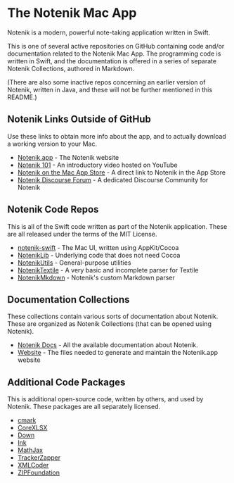# The Notenik Mac App

Notenik is a modern, powerful note-taking application written in Swift.

This is one of several active repositories on GitHub containing code and/or documentation related to the Notenik Mac App. The programming code is written in Swift, and the documentation is offered in a series of separate Notenik Collections, authored in Markdown. 

(There are also some inactive repos concerning an earlier version of Notenik, written in Java, and these will not be further mentioned in this README.)

## Notenik Links Outside of GitHub

Use these links to obtain more info about the app, and to actually download a working version to your Mac. 

+ [Notenik.app](https://notenik.app) - The Notenik website
+ [Notenik 101](https://youtu.be/JR0kpAUXM5E) - An introductory video hosted on YouTube
+ [Notenik on the Mac App Store](https://apps.apple.com/us/app/notenik/id1465997984) - A direct link to Notenik in the App Store
+ [Notenik Discourse Forum](https://discourse.notenik.app) - A dedicated Discourse Community for Notenik

## Notenik Code Repos

This is all of the Swift code written as part of the Notenik application. These are all released under the terms of the MIT License. 

+ [notenik-swift](https://github.com/hbowie/notenik-swift) - The Mac UI, written using AppKit/Cocoa
+ [NotenikLib](https://github.com/hbowie/NotenikLib) - Underlying code that does not need Cocoa
+ [NotenikUtils](https://github.com/hbowie/NotenikUtils) - General-purpose utilities
+ [NotenikTextile](https://github.com/hbowie/NotenikTextile) - A very basic and incomplete parser for Textile
+ [NotenikMkdown](https://github.com/hbowie/NotenikMkdown) - Notenik's custom Markdown parser

## Documentation Collections

These collections contain various sorts of documentation about Notenik. These are organized as Notenik Collections (that can be opened using Notenik).

+ [Notenik Docs](https://github.com/hbowie/NotenikDocs) - All the available documentation about Notenik.
+ [Website](https://github.com/hbowie/notenik-web) - The files needed to generate and maintain the Notenik.app website

## Additional Code Packages

This is additional open-source code, written by others, and used by Notenik. These packages are all separately licensed. 

+ [cmark](https://github.com/commonmark/cmark)
+ [CoreXLSX](https://github.com/MaxDesiatov/CoreXLSX)
+ [Down](https://github.com/iwasrobbed/Down)
+ [Ink](https://github.com/JohnSundell/Ink)
+ [MathJax](https://www.mathjax.org)
+ [TrackerZapper](https://github.com/rknightuk/TrackerZapper)
+ [XMLCoder](https://github.com/MaxDesiatov/XMLCoder)
+ [ZIPFoundation](https://github.com/weichsel/ZIPFoundation)
